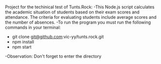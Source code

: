 Project for the techinical test of Tunts.Rock:
-This Node.js script calculates the academic situation of students based on their exam scores and attendance. The criteria for evaluating students include average scores and the number of absences. 
-To run the program you must run the following commands in your terminal:
   - git clone git@github.com:vic-yy/tunts.rock.git
   -  npm install
   -  npm start

-Observation: Don't forget to enter the directory 
